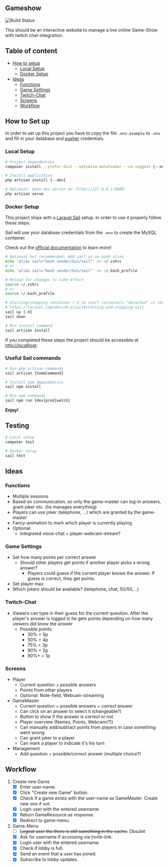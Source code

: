 ## Gameshow
![Build Status](https://github.com/xPand4B/Gameshow/workflows/CI/badge.svg)

This should be an interactive website to manage a live online Game-Show with twitch chat-integration.

## Table of content
* [How to setup](#how-to-set-up)
    * [Local Setup](#local-setup)
    * [Docker Setup](#docker-setup)
* [Ideas](#ideas)
    * [Functions](#functions)
    * [Game Settings](#game-settings)
    * [Twitch-Chat](#twitch-chat)
    * [Screens](#screens)
    * [Workflow](#workflow)

## How to Set up
In order to set up this project you have to copy the file `.env.example` to `.env`
and fill in your database and [pusher](https://pusher.com/) credentials.

### Local Setup
```bash
# Project dependencies
composer install --prefer-dist --optimize-autoloader --no-suggest {--no-dev}

# Install application
php artisan install {--dev}

# Optional: Open dev server on 'http://127.0.0.1:8000'
php artisan serve
```

### Docker Setup
This project ships with a [Laravel Sail](https://laravel.com/docs/8.x/sail) setup. 
In order to use it properly follow these steps.

Sail will use your database credentials from the `.env` to create the MySQL container.

Check out the [official documentation](https://laravel.com/docs/8.x/sail) to learn more!
```bash
# Optional but recommended: Add sail as an bash alias
echo 'alias sail="bash vendor/bin/sail"' >> ~/.zshrc
# or
echo 'alias sail="bash vendor/bin/sail"' >> ~/.bash_profile

# Reload for changes to take effect
source ~/.zshrc
# or
source ~/.bash_profile

# Starting/stopping container (-d to start containers "detached" in the background)
# https://laravel.com/docs/8.x/sail#starting-and-stopping-sail
sail up {-d}
sail down

# Run install command
sail artisan install
```
If you completed these steps the project should be accessible at [http://localhost](http://localhost).


### Useful Sail commands
```bash
# Run php artisan commands
sail artisan {SomeCommand}

# Install npm dependencies
sail npm install

# Run npm commands
sail npm run {dev|prod|watch}
```

**Enjoy!**

## Testing
```bash
# Local setup
composer test

# Docker setup
sail test
```

## Ideas

### Functions
* Multiple sessions
* Based on communication, so only the game-master can log-in answers, grant joker etc. (he manages everything)
* Players can use joker (telephone, ...) which are granted by the game-master
* Fancy-animation to mark which player is currently playing
* Optional:
    * Integrated voice-chat + player-webcam-stream?

### Game Settings
* Set how many points per correct answer
    * Should other players get points if another player picks a wrong answer?
        * Players could guess if the current player knows the answer. If guess is correct, they get points.
* Set player max.
* Which jokers should be available? (telephone, chat, 50/50,...)

### Twitch-Chat
* Viewers can type in their guess for the current question. After the player's answer is logged in he gets points depending on how many viewers did know the answer
    * Possible points:
        * 30%  = 5p
        * 50%  = 4p
        * 75%  = 3p
        * 90%  = 2p
        * 90%+ = 1p

### Screens
* Player
    * Current question + possible answers
    * Points from other players
    * Optional: Note-field, Webcam-streaming 
* GameMaster
    * Current question + possible answers + correct answer
    * Can click on an answer to select it (changeable?)
    * Button to show if the answer is correct or not
    * Player overview (Names, Points, Webcam(?))
    * Can manually add/subtract points from players in case something went wrong
    * Can grant joker to a player
    * Can mark a player to indicate it's his turn
* Management
    * Add question + possible/correct answer (multiple choice?)


## Workflow
1. Create new Game
    - [x] Enter user-name.
    - [x] Click "Create new Game" button.
    - [x] Check if a game exists with the user-name as GameMaster. Create new one if not.
    - [x] Login user with the entered username.
    - [x] Return GameResource as response.
    - [x] Redirect to game-menu.
2. Game-Menu
    - [ ] ~~Logout user the there is still something in the cache.~~ Obsulet
    - [x] Ask for username if accessing via invite-link.
    - [x] Login user with the entered username.
    - [x] Check if lobby is full.
    - [x] Send an event that a user has joined.
    - [x] Subscribe to lobby updates.
